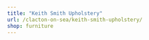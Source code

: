 ```yaml
---
title: "Keith Smith Upholstery"
url: /clacton-on-sea/keith-smith-upholstery/
shop: furniture
---
```

